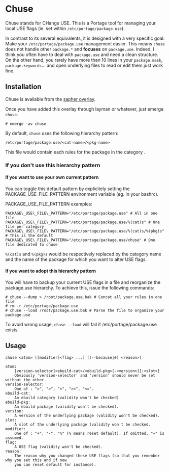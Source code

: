 Chuse
=====

Chuse stands for CHange USE. This is a Portage tool for managing your local USE flags (ie. set
within `/etc/portage/package.use`).

In contrast to its several equivalents, it is designed with a very specific goal: Make your
`/etc/portage/package.use` management easier. This means `chuse` does not handle other `package.*`
and **focuses** on `package.use`. Indeed, I think you often have to deal with `package.use` and need
a clean structure. On the other hand, you rarely have more than 10 lines in your `package.mask`,
`package.keywords`... and open underlying files to read or edit them just work fine.

Installation
------------

Chuse is available from the [sapher overlay][1].

Once you have added this overlay through layman or whatever, just emerge `chuse`.

    # emerge -av chuse

By default, `chuse` uses the following hierarchy pattern:

    /etc/portage/package.use/<cat-name>/<pkg-name>

This file would contain each rules for the package <pkg-name> in the category <cat-name>.

### If you don't use this hierarchy pattern

#### If you want to use your own current pattern

You can toggle this default pattern by explicitely setting the PACKAGE\_USE\_FILE\_PATTERN
environment variable (eg. in your bashrc).

PACKAGE\_USE\_FILE\_PATTERN examples:

    PACKAGE\_USE\_FILE\_PATTERN="/etc/portage/package.use" # All in one file
    PACKAGE\_USE\_FILE\_PATTERN="/etc/portage/package.use/%(cat)s" # One file per category
    PACKAGE\_USE\_FILE\_PATTERN="/etc/portage/package.use/%(cat)s/%(pkg)s" # This is the default
    PACKAGE\_USE\_FILE\_PATTERN="/etc/portage/package.use/chuse" # One file dedicated to chuse

`%(cat)s` and `%(pkg)s` would be respectively replaced by the category name and the name of the
package for which you want to alter USE flags.

#### If you want to adopt this hierarchy pattern

You will have to backup your current USE flags in a file and reorganize the package.use hierarchy.
To achieve this, issue the following commands:

    # chuse --dump > /root/package.use.bak # Concat all your rules in one file
    # rm -r /etc/portage/package.use
    # chuse --load /root/package.use.bak # Parse the file to organize your package.use

To avoid wrong usage, `chuse --load` will fail if /etc/portage/package.use exists.

Usage
-----

    chuse <atom> [[modifier]<flag> ...] [(--because|#) <reason>]

    atom:
        [version-selector]<ebuild-cat>/<ebuild-pkg>[-<version>][:<slot>]
        Obviously 'version-selector' and 'version' should never be set without the other.
    version-selector:
        One of : "=", ">", "<", ">=", "<=".
    ebuild-cat:
        An ebuild category (validity won't be checked).
    ebuild-pkg:
        An ebuild package (validity won't be checked).
    version:
        A version of the underlying package (validity won't be checked).
    slot:
        A slot of the underlying package (validity won't be checked.
    modifier:
        One of : "+", "-", "%" (% means reset default). If omitted, "+" is assumed.
    flag:
        A USE flag (validity won't be checked).
    reason:
        The reason why you changed these USE flags (so that you remember why you set this and if now
        you can reset default for instance).

[1]: https://github.com/apinsard/sapher-overlay
